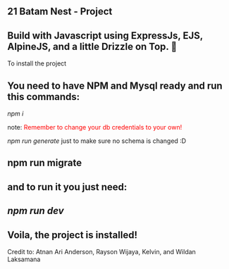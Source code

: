 21 Batam Nest - Project
-
Build with Javascript using ExpressJs, EJS, AlpineJS, and a little Drizzle on Top. 🚀
-
To install the project

You need to have NPM and Mysql ready and run this commands:
-
*npm i*

note: <font color="red">Remember to change your db credentials to your own!</font>

*npm run generate* just to make sure no schema is changed :D

npm run migrate
-
and to run it you just need:
-
*npm run dev*
-
Voila, the project is installed!
-
Credit to: Atnan Ari Anderson, Rayson Wijaya, Kelvin, and Wildan Laksamana
